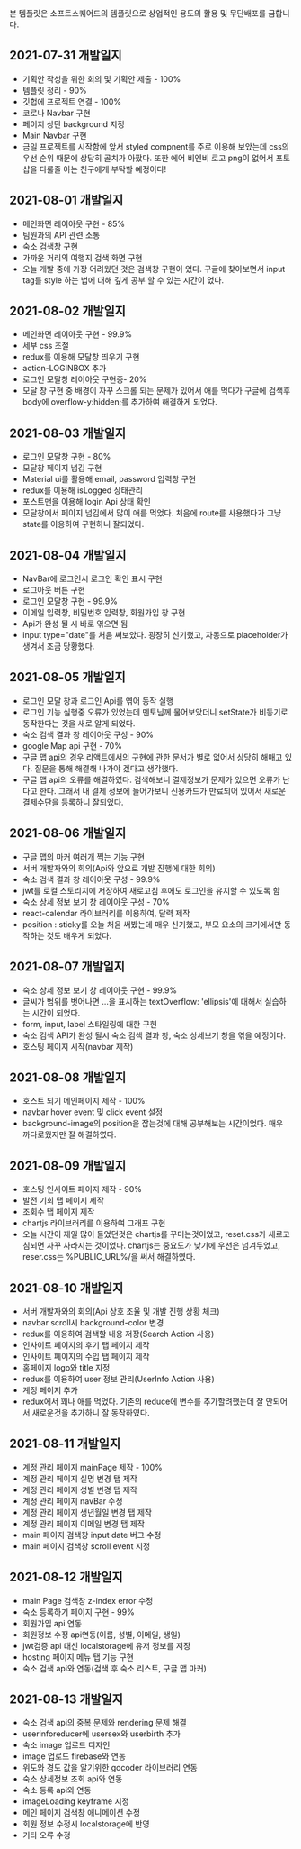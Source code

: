 본 템플릿은 소프트스퀘어드의 템플릿으로 상업적인 용도의 활용 및 무단배포를 금합니다.

## 2021-07-31 개발일지

- 기획안 작성을 위한 회의 및 기획안 제출 - 100%
- 템플릿 정리 - 90%
- 깃헙에 프로젝트 연결 - 100%
- 코로나 Navbar 구현
- 페이지 상단 background 지정
- Main Navbar 구현
- 금일 프로젝트를 시작함에 앞서 styled compnent를 주로 이용해 보았는데 css의 우선 순위 때문에 상당히 골치가 아팠다. 또한 에어 비엔비 로고 png이 없어서 포토샵을 다룰줄 아는 친구에게 부탁할 예정이다!

## 2021-08-01 개발일지

- 메인화면 레이아웃 구현 - 85%
- 팀원과의 API 관련 소통
- 숙소 검색창 구현
- 가까운 거리의 여행지 검색 화면 구현
- 오늘 개발 중에 가장 어려웠던 것은 검색창 구현이 었다. 구글에 찾아보면서 input tag를 style 하는 법에 대해 깊게 공부 할 수 있는 시간이 었다.

## 2021-08-02 개발일지

- 메인화면 레이아웃 구현 - 99.9%
- 세부 css 조절
- redux를 이용해 모달창 띄우기 구현
- action-LOGINBOX 추가
- 로그인 모달창 레이아웃 구현중- 20%
- 모달 창 구현 중 배경이 자꾸 스크롤 되는 문제가 있어서 애를 먹다가 구글에 검색후 body에 overflow-y:hidden;를 추가하여 해결하게 되었다.

## 2021-08-03 개발일지

- 로그인 모달창 구현 - 80%
- 모달창 페이지 넘김 구현
- Material ui를 활용해 email, password 입력창 구현
- redux를 이용해 isLogged 상태관리
- 포스트맨을 이용해 login Api 상태 확인
- 모달창에서 페이지 넘김에서 많이 애를 먹었다. 처음에 route를 사용했다가 그냥 state를 이용하여 구현하니 잘되었다.

## 2021-08-04 개발일지

- NavBar에 로그인시 로그인 확인 표시 구현
- 로그아웃 버튼 구현
- 로그인 모달창 구현 - 99.9%
- 이메일 입력창, 비밀번호 입력창, 회원가입 창 구현
- Api가 완성 될 시 바로 엮으면 됨
- input type="date"를 처음 써보았다. 굉장히 신기했고, 자동으로 placeholder가 생겨서 조금 당황했다.

## 2021-08-05 개발일지

- 로그인 모달 창과 로그인 Api를 엮어 동작 실행
- 로그인 기능 실행중 오류가 있었는데 멘토님께 물어보았더니 setState가 비동기로 동작한다는 것을 새로 알게 되었다.
- 숙소 검색 결과 창 레이아웃 구성 - 90%
- google Map api 구현 - 70%
- 구글 맵 api의 경우 리액트에서의 구현에 관한 문서가 별로 없어서 상당히 해매고 있다. 질문을 통해 해결해 나가야 겠다고 생각했다.
- 구글 맵 api의 오류를 해결하였다. 검색해보니 결제정보가 문제가 있으면 오류가 난다고 한다. 그래서 내 결제 정보에 들어가보니 신용카드가 만료되어 있어서 새로운 결제수단을 등록하니 잘되었다.

## 2021-08-06 개발일지

- 구글 맵의 마커 여러개 찍는 기능 구현
- 서버 개발자와의 회의(Api와 앞으로 개발 진행에 대한 회의)
- 숙소 검색 결과 창 레이아웃 구성 - 99.9%
- jwt를 로컬 스토리지에 저장하여 새로고침 후에도 로그인을 유지할 수 있도록 함
- 숙소 상세 정보 보기 창 레이아웃 구성 - 70%
- react-calendar 라이브러리를 이용하여, 달력 제작
- position : sticky를 오늘 처음 써봤는데 매우 신기했고, 부모 요소의 크기에서만 동작하는 것도 배우게 되었다.

## 2021-08-07 개발일지

- 숙소 상세 정보 보기 창 레이아웃 구현 - 99.9%
- 글씨가 범위를 벗어나면 ...을 표시하는 textOverflow: 'ellipsis'에 대해서 실습하는 시간이 되었다.
- form, input, label 스타일링에 대한 구현
- 숙소 검색 API가 완성 될시 숙소 검색 결과 창, 숙소 상세보기 창을 엮을 예정이다.
- 호스팅 페이지 시작(navbar 제작)

## 2021-08-08 개발일지

- 호스트 되기 메인페이지 제작 - 100%
- navbar hover event 및 click event 설정
- background-image의 position을 잡는것에 대해 공부해보는 시간이었다. 매우 까다로웠지만 잘 해결하였다.

## 2021-08-09 개발일지

- 호스팅 인사이트 페이지 제작 - 90%
- 발전 기회 탭 페이지 제작
- 조회수 탭 페이지 제작
- chartjs 라이브러리를 이용하여 그래프 구현
- 오늘 시간이 재일 많이 들었던것은 chartjs를 꾸미는것이었고, reset.css가 새로고침되면 자꾸 사라지는 것이었다. chartjs는 중요도가 낮기에 우선은 넘겨두었고, reser.css는 %PUBLIC_URL%/을 써서 해결하였다.

## 2021-08-10 개발일지

- 서버 개발자와의 회의(Api 상호 조율 및 개발 진행 상황 체크)
- navbar scroll시 background-color 변경
- redux를 이용하여 검색할 내용 저장(Search Action 사용)
- 인사이트 페이지의 후기 탭 페이지 제작
- 인사이트 페이지의 수입 탭 페이지 제작
- 홈페이지 logo와 title 지정
- redux를 이용하여 user 정보 관리(UserInfo Action 사용)
- 계정 페이지 추가
- redux에서 꽤나 애를 먹었다. 기존의 reduce에 변수를 추가할려했는데 잘 안되어서 새로운것을 추가하니 잘 동작하였다.

## 2021-08-11 개발일지

- 계정 관리 페이지 mainPage 제작 - 100%
- 계정 관리 페이지 실명 변경 탭 제작
- 계정 관리 페이지 성별 변경 탭 제작
- 계정 관리 페이지 navBar 수정
- 계정 관리 페이지 생년월일 변경 탭 제작
- 계정 관리 페이지 이메일 변경 탭 제작
- main 페이지 검색창 input date 버그 수정
- main 페이지 검색창 scroll event 지정

## 2021-08-12 개발일지

- main Page 검색창 z-index error 수정
- 숙소 등록하기 페이지 구현 - 99%
- 회원가입 api 연동
- 회원정보 수정 api연동(이름, 성별, 이메일, 생일)
- jwt검증 api 대신 localstorage에 유저 정보를 저장
- hosting 페이지 메뉴 탭 기능 구현
- 숙소 검색 api와 연동(검색 후 숙소 리스트, 구글 맵 마커)

## 2021-08-13 개발일지

- 숙소 검색 api의 중복 문제와 rendering 문제 해결
- userinforeducer에 usersex와 userbirth 추가
- 숙소 image 업로드 디자인
- image 업로드 firebase와 연동
- 위도와 경도 값을 알기위한 gocoder 라이브러리 연동
- 숙소 상세정보 조회 api와 연동
- 숙소 등록 api와 연동
- imageLoading keyframe 지정
- 메인 페이지 검색창 애니메이션 수정
- 회원 정보 수정시 localstorage에 반영
- 기타 오류 수정

